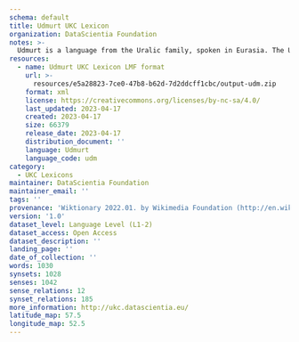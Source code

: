 ```yaml
---
schema: default
title: Udmurt UKC Lexicon
organization: DataScientia Foundation
notes: >-
  Udmurt is a language from the Uralic family, spoken in Eurasia. The UKC Lexicon of Udmurt is represented as a lexico-semantic network. It consists of words, word senses, synsets, as well as sense-level and synset-level relationships.
resources:
  - name: Udmurt UKC Lexicon LMF format
    url: >-
      resources/e5a28823-7ce0-47b8-b62d-7d2ddcff1cbc/output-udm.zip
    format: xml
    license: https://creativecommons.org/licenses/by-nc-sa/4.0/
    last_updated: 2023-04-17
    created: 2023-04-17
    size: 66379
    release_date: 2023-04-17
    distribution_document: ''
    language: Udmurt
    language_code: udm
category:
  - UKC Lexicons
maintainer: DataScientia Foundation
maintainer_email: ''
tags: ''
provenance: 'Wiktionary 2022.01. by Wikimedia Foundation (http://en.wiktionary.org); CogNet 2.1 by Khuyagbaatar Batsuren, National University of Mongolia (http://cognet.ukc.disi.unitn.it); UniMet: Universal Metonymy 1.0 by Temuulen Khishigsuren and Gábor Bella (http://ukc.disi.unitn.it/index.php/metonymy/); MorphyNet 2.0 by Gábor Bella and Khuyagbaatar Batsuren (http://ukc.disi.unitn.it/index.php/morphynet/); NorthEuraLex 0.9 by Johannes Dellert and Gerhard Jäger, Eberhard Karls Universität Tübingen (http://northeuralex.org/); Princeton WordNet 2.1 by Princeton University (https://wordnet.princeton.edu)'
version: '1.0'
dataset_level: Language Level (L1-2)
dataset_access: Open Access
dataset_description: ''
landing_page: ''
date_of_collection: ''
words: 1030
synsets: 1028
senses: 1042
sense_relations: 12
synset_relations: 185
more_information: http://ukc.datascientia.eu/
latitude_map: 57.5
longitude_map: 52.5
---
```

